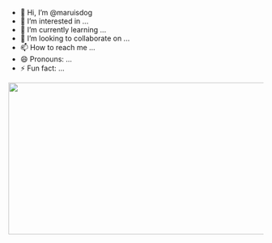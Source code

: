 - 👋 Hi, I’m @maruisdog
- 👀 I’m interested in ...
- 🌱 I’m currently learning ...
- 💞️ I’m looking to collaborate on ...
- 📫 How to reach me ...
- 😄 Pronouns: ...
- ⚡ Fun fact: ...

<!---
maruisdog/maruisdog is a ✨ special ✨ repository because its `README.md` (this file) appears on your GitHub profile.
You can click the Preview link to take a look at your changes.
--->
<a href="https://github.com/devxb/gitanimals">
<img
  src="https://render.gitanimals.org/farms/maruisdog"
  width="600"
  height="300"
/>
</a>
